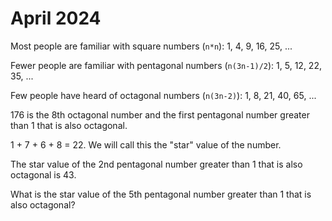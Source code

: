 # April 2024

Most people are familiar with square numbers (`n*n`): 1, 4, 9, 16, 25, ...

Fewer people are familiar with pentagonal numbers (`n(3n-1)/2`): 1, 5, 12, 22, 35, ...

Few people have heard of octagonal numbers (`n(3n-2)`): 1, 8, 21, 40, 65, ...

176 is the 8th octagonal number and the first pentagonal number greater than 1 that is also octagonal.

1 + 7 + 6 + 8 = 22.  We will call this the "star" value of the number.

The star value of the 2nd pentagonal number greater than 1 that is also octagonal is 43.

What is the star value of the 5th pentagonal number greater than 1 that is also octagonal?